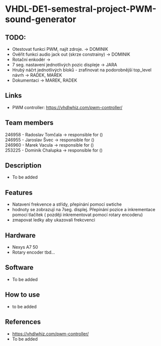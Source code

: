 # VHDL-DE1-semestral-project-PWM-sound-generator
## TODO:

- Otestovat funkci PWM, najít zdroje. -> DOMINIK
- Ověřit funkci audio jack out (skrze constrainy) -> DOMINIK
- Rotační enkodér -> 
- 7 seg. nastavení jednotlivých pozic displeje -> JARA
- Hrubý náčrt jednotlivých bloků - zrafinovat na podorobnější top_level návrh -> RADEK, MAREK
- Dokumentaci -> MAREK, RADEK

## Links
- PWM controller: https://vhdlwhiz.com/pwm-controller/
## Team members

246958 - Radoslav Tomčala -> responsible for ()\
246955 - Jaroslav Švec -> responsible for ()\
246960 - Marek Vacula -> responsible for ()\
253225 - Dominik Chalupka -> responsible for ()
## Description

- To be added
## Features
- Natavení frekvence a střídy, přepínání pomocí swtiche
- hodnoty se zobrazují na 7seg. displej. Přepínání pozice a inkrementace pomocí tlačítek ( později inkrementovat pomocí rotary encoderu)
- zmapovat ledky aby ukazovali frekcvenci
## Hardware

- Nexys A7 50
- Rotary encoder tbd...
## Software

- To be added
## How to use

- to be added
## References
- https://vhdlwhiz.com/pwm-controller/
- To be added
